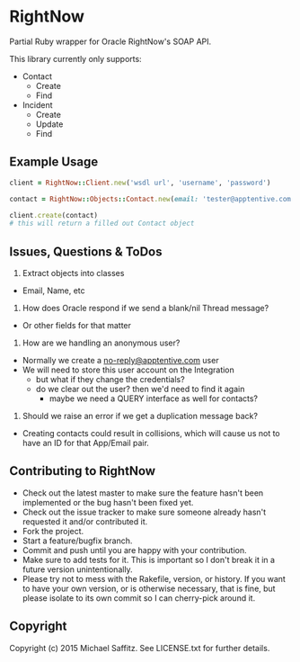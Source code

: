 # RightNow

Partial Ruby wrapper for Oracle RightNow's SOAP API.

This library currently only supports:

- Contact
  - Create
  - Find
- Incident
  - Create
  - Update
  - Find

## Example Usage

```ruby
client = RightNow::Client.new('wsdl url', 'username', 'password')

contact = RightNow::Objects::Contact.new(email: 'tester@apptentive.com.invalid')

client.create(contact)
# this will return a filled out Contact object
```

## Issues, Questions & ToDos

1. Extract objects into classes
  - Email, Name, etc
1. How does Oracle respond if we send a blank/nil Thread message?
  - Or other fields for that matter
1. How are we handling an anonymous user?
  - Normally we create a no-reply@apptentive.com user
  - We will need to store this user account on the Integration
    - but what if they change the credentials?
    - do we clear out the user? then we'd need to find it again
      - maybe we need a QUERY interface as well for contacts?
1. Should we raise an error if we get a duplication message back?
  - Creating contacts could result in collisions, which will cause us not to have an ID for that App/Email pair.

## Contributing to RightNow

* Check out the latest master to make sure the feature hasn't been implemented or the bug hasn't been fixed yet.
* Check out the issue tracker to make sure someone already hasn't requested it and/or contributed it.
* Fork the project.
* Start a feature/bugfix branch.
* Commit and push until you are happy with your contribution.
* Make sure to add tests for it. This is important so I don't break it in a future version unintentionally.
* Please try not to mess with the Rakefile, version, or history. If you want to have your own version, or is otherwise necessary, that is fine, but please isolate to its own commit so I can cherry-pick around it.

## Copyright

Copyright (c) 2015 Michael Saffitz. See LICENSE.txt for
further details.

